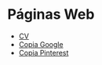 <h1>Páginas Web</h1>
<ul>
    <li><a href="https://jonhxq.github.io/CV/" target="_blank">CV</a></li>
    <li><a href="https://jonhxq.github.io/GOOGLE/" target="_blank">Copia Google</a></li></li>
    <li><a href="https://jonhxq.github.io/PINTEREST/" target="_blank">Copia Pinterest</a></li>
</ul>